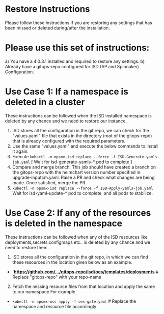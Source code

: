 # Restore Instructions

Please follow these instructions if you are restoring any settings that has been missed or deleted during/after the installation.

# Please use this set of instructions:

a) You have a 4.0.3.1 installed and required to restore any settings.
b) Already have a gitops-repo configured for ISD (AP and Spinnaker) Configuration.

# Use Case 1: If a namespace is deleted in a cluster
These instructions can be followed when the ISD installed namespace is deleted by any chance and we need to restore our instance.

1. ISD stores all the configuration in the git repo, we can check for the "values.yaml" file that exists in the directory (root of the gitops-repo) that is already configured with the required parameters.
2. Use the same "values.yaml" and execute the below commands to install it again.
3. Execute `kubectl -n opsmx-isd replace --force -f ISD-Generate-yamls-job.yaml`
   [ Wait for isd-generate-yamls-* pod to complete ]
4. Compare and merge branch: This job should have created a branch on the gitops-repo with the helmchart version number specified in upgrade-inputcm.yaml. Raise a PR and check what changes are being made. Once satisfied, merge the PR.
5. `kubectl -n opsmx-isd replace --force -f ISD-Apply-yamls-job.yaml`
   Wait for isd-yaml-update-* pod to complete, and all pods to stabilize.

# Use Case 2: If any of the resources is deleted in the namespace
These instructions can be followed when any of the ISD resources like deployments,secrets,configmaps etc.. is deleted by any chance and we need to restore them.

1. ISD stores all the configuration in the git repo, in which we can find these resources in the location given below as an example.
-  `**https://github.com/.../gitops-repo/isd/oes/templates/deployments** # Replace "gitops-repo" with your repo-name
2. Fetch the missing resource files from that location and apply the same to our namespace.For example
-  `kubectl -n opsmx-oss apply -f oes-gate.yaml` # Replace the namespace and resource file accordingly








